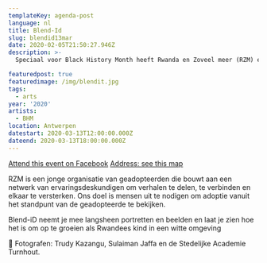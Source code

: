 ```yaml
---
templateKey: agenda-post
language: nl
title: Blend-Id
slug: blendid13mar
date: 2020-02-05T21:50:27.946Z
description: >-
  Speciaal voor Black History Month heeft Rwanda en Zoveel meer (RZM) een reeks aan krachtige portretten gemaakt.

featuredpost: true
featuredimage: /img/blendit.jpg
tags:
  - arts
year: '2020'
artists:
  - BHM
location: Antwerpen
datestart: 2020-03-13T12:00:00.000Z
dateend: 2020-03-13T18:00:00.000Z
---
```

[Attend this event on Facebook](https://www.facebook.com/events/1916202505180705/?active_tab=about)
[Address: see this map](https://goo.gl/maps/35ANAdevZTDjM3zE7)

RZM is een jonge organisatie van geadopteerden die bouwt aan een netwerk van ervaringsdeskundigen om verhalen te delen, te verbinden en elkaar te versterken.
Ons doel is mensen uit te nodigen om adoptie vanuit het standpunt van de geadopteerde te bekijken.

Blend-iD neemt je mee langsheen portretten en beelden en laat je zien hoe het is om op te groeien als Rwandees kind in een witte omgeving

📸 Fotografen: Trudy Kazangu, Sulaiman Jaffa en de Stedelijke Academie Turnhout.

